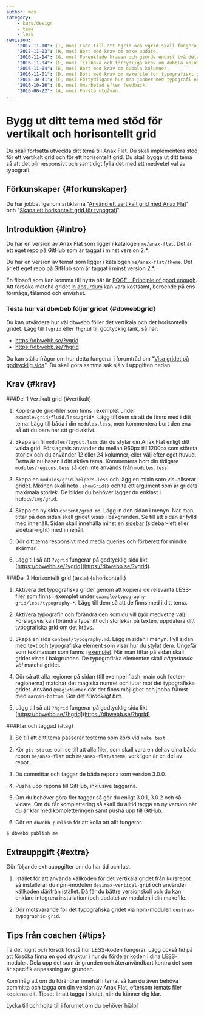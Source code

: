 ```yaml
---
author: mos
category:
    - kurs/design
    - tema
    - less
revision:
    "2017-11-10": (I, mos) Lade till att hgrid och vgrid skall fungera.
    "2017-11-03": (H, mos) Bort med krav om make update.
    "2016-11-14": (G, mos) Förenklade kraven och gjorde endast två delar.
    "2016-11-04": (F, mos) Tillbaka och förtydliga krav om dubbla kolumner.
    "2016-11-04": (E, mos) Bort med krav om dubbla kolumner.
    "2016-11-01": (D, mos) Bort med krav om makefile för typografiskt grid.
    "2016-10-31": (C, mos) Förtydligade hur man jobber med typografi och det hotrisontella gridet, kopiering kontra modifiering.
    "2016-10-26": (B, mos) Omarbetad efter feedback.
    "2016-06-22": (A, mos) Första utgåvan.
...
```

Bygg ut ditt tema med stöd för vertikalt och horisontellt grid
===================================

Du skall fortsätta utveckla ditt tema till Anax Flat. Du skall implementera stöd för ett vertikalt grid och för ett horisontellt grid. Du skall bygga ut ditt tema så att det blir responsivt och samtidigt fylla det med ett medvetet val av typografi.

<!--more-->



Förkunskaper {#forkunskaper}
-----------------------

Du har jobbat igenom artiklarna "[Använd ett vertikalt grid med Anax Flat](kunskap/anvand-vertikalt-grid-med-anax-flat)" och "[Skapa ett horisontellt grid för typografi](kunskap/skapa-ett-horisontellt-grid-for-typografi)".



Introduktion {#intro}
-----------------------

Du har en version av Anax Flat som ligger i katalogen `me/anax-flat`. Det är ett eget repo på GitHub som är taggat i minst version 2.\*.

Du har en version av temat som ligger i katalogen `me/anax-flat/theme`. Det är ett eget repo på GitHub som är taggat i minst version 2.\*.

En filosofi som kan komma till nytta här är [POGE - Principle of good enough](https://en.wikipedia.org/wiki/Principle_of_good_enough). Att försöka matcha gridet <abbr title="En sak eller uppfattning har drivits bortom vad som är rimligt.">in absurdum</abbr> kan vara kostsamt, beroende på ens förmåga, tålamod och envishet.



### Testa hur väl dbwbeb följer gridet {#dbwebbgrid}

Du kan utvärdera hur väl dbwebb följer det vertikala och det horisontella gridet. Lägg till `?vgrid` eller `?hgrid` till godtycklig länk, så här:

* https://dbwebb.se/?vgrid
* https://dbwebb.se/?hgrid

Du kan ställa frågor om hur detta fungerar i forumtråd om "[Visa gridet på godtycklig sida](t/5974)". Du skall göra samma sak själv i uppgiften nedan.



Krav {#krav}
-----------------------



###Del 1 Vertikalt grid {#vertikalt}

1. Kopiera de grid-filer som finns i exemplet under `example/grid/fluid/less/grid*`. Lägg till dem så att de finns med i ditt tema. Lägg till båda i din `modules.less`, men kommentera bort den ena så att du bara har ett grid aktivt.

1. Skapa en fil `modules/layout.less` där du stylar din Anax Flat enligt ditt valda grid. Förslagsvis använder du mellan 960px till 1200px som största storlek och du använder 12 eller 24 kolumner, eller välj efter eget huvud. Detta är nu basen i ditt aktiva tema. Kommentera bort din tidigare `modules/regions.less` så den inte används från `modules.less`.

1. Skapa en `modules/grid-helpers.less` och lägg en mixin som visualiserar gridet. Mixinen skall heta `.showGrid()` och ta ett argument som är gridets maximala storlek. De bilder du behöver lägger du enklast i `htdocs/img/grid`.

1. Skapa en ny sida `content/grid.md`. Lägg in den sidan i menyn. När man tittar på den sidan skall gridet visas i bakgrunden. Se till att sidan är fylld med innehåll. Sidan skall innehålla minst en [sidebar](t/5890) (sidebar-left eller sidebar-right) med innehåll.

1. Gör ditt tema responsivt med media queries och förberett för mindre skärmar.

1. Lägg till så att `?vgrid` fungerar på godtycklig sida likt [https://dbwebb.se/?vgrid](https://dbwebb.se/?vgrid).

<!--
1. Skapa ett target för `upgrade-grid` i din Makefile som hämtar hem senaste versionen av grid-filerna från [kursrepot på GitHub](https://github.com/dbwebb-se/design/tree/master/example/grid/fluid/less).
-->



###Del 2 Horisontellt grid (testa) {#horisontellt}

1. Aktivera det typografiska grider genom att kopiera de relevanta LESS-filer som finns i exemplet under `example/typography-grid/less/typography-*`. Lägg till dem så att de finns med i ditt tema.

1. Aktivera typografin och förändra den som du vill (gör medvetna val). Förslagsvis kan förändra typsnitt och storlekar på texten, uppdatera ditt typografiska grid om det krävs.

1. Skapa en sida `content/typography.md`. Lägg in sidan i menyn. Fyll sidan med text och typografiska element som visar hur du stylat dem. Ungefär som textmassan som fanns i [exemplet](repo/design/example/typography-grid/typography.html). När man tittar på sidan skall gridet visas i bakgrunden. De typografiska elementen skall *någorlunda väl* matcha gridet.

1. Gör så att alla regioner på sidan (till exempel flash, main och footer-regionerna) matchar det magiska numret och lutar mot det typografiska gridet. Använd `@magicNumber` där det finns möjlighet och jobba främst med `margin-bottom`. Gör det *tillräckligt bra*.

1. Lägg till så att `?hgrid` fungerar på godtycklig sida likt [https://dbwebb.se/?hgrid](https://dbwebb.se/?hgrid).



###Klar och taggad {#tag}

1. Se till att ditt tema passerar testerna som körs vid `make test`.

1. Kör `git status` och se till att alla filer, som skall vara en del av dina båda repon `me/anax-flat` och `me/anax-flat/theme`, verkligen är en del av repot.

1. Du committar och taggar de båda repona som version 3.0.0.

1. Pusha upp repona till GitHub, inklusive taggarna.

1. Om du behöver göra fler taggar så gör du enligt 3.0.1, 3.0.2 och så vidare. Om du får komplettering så skall du alltid tagga en ny version när du är klar med kompletteringen samt pusha upp till GitHub.

1. Gör en `dbwebb publish` för att kolla att allt fungerar.

```bash
$ dbwebb publish me
```



Extrauppgift {#extra}
-----------------------

Gör följande extrauppgifter om du har tid och lust.

1. Istället för att använda källkoden för det vertikala gridet från kursrepot så installerar du npm-modulen `desinax-vertical-grid` och använder källkoden därifrån istället. Då får du bättre versionskoll och du kan enklare integrera installation (och update) av modulen i din makefile.

1. Gör motsvarande för det typografiska gridet via npm-modulen `desinax-typographic-grid`.



Tips från coachen {#tips}
-----------------------

Ta det lugnt och försök förstå hur LESS-koden fungerar. Lägg också tid på att försöka finna en god struktur i hur du fördelar koden i dina LESS-moduler. Dela upp det som är grunden och återanvändbart kontra det som är specifik anpassning av grunden.

Kom ihåg att om du förändrar innehåll i temat så kan du även behöva committa och tagga om din version av Anax Flat, eftersom temats filer kopieras dit. Tipset är att tagga i slutet, när du känner dig klar.

Lycka till och hojta till i forumet om du behöver hjälp!
